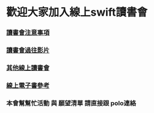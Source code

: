 # 歡迎大家加入線上swift讀書會

### [讀書會注意事項](http://goo.gl/d9cRJ9)

### [讀書會過往影片](http://goo.gl/KqX6Xj)

### [其他線上讀書會](http://goo.gl/mQbjWw)

### [線上電子書參考](http://goo.gl/DGyxo1)

### 本會幫幫忙活動 與 願望清單 請直接跟 polo連絡
